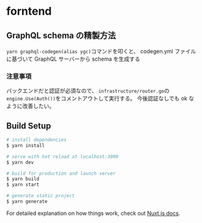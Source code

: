 # forntend

## GraphQL schema の精製方法

`yarn graphql-codegen(alias ygc)`コマンドを叩くと、
codegen.yml ファイルに基づいて GraphQL サーバーから schema を生成する

### 注意事項

バックエンドだと認証が必須なので、
`infrastructure/router.go`の`engine.Use(Auth())`をコメントアウトして実行する。
今後認証なしでも ok なように改善したい。

## Build Setup

```bash
# install dependencies
$ yarn install

# serve with hot reload at localhost:3000
$ yarn dev

# build for production and launch server
$ yarn build
$ yarn start

# generate static project
$ yarn generate
```

For detailed explanation on how things work, check out [Nuxt.js docs](https://nuxtjs.org).
